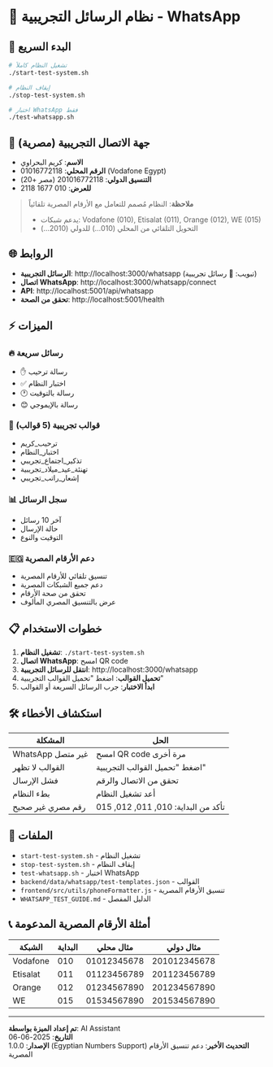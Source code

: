 # 🧪 نظام الرسائل التجريبية - WhatsApp

## 🚀 البدء السريع

```bash
# تشغيل النظام كاملاً
./start-test-system.sh

# إيقاف النظام
./stop-test-system.sh

# اختبار WhatsApp فقط
./test-whatsapp.sh
```

## 📱 جهة الاتصال التجريبية (مصرية)

- **الاسم**: كريم البحراوي  
- **الرقم المحلي**: 01016772118 (Vodafone Egypt)
- **التنسيق الدولي**: 201016772118 (مصر +20)
- **للعرض**: 010 1677 2118

> **ملاحظة**: النظام مُصمم للتعامل مع الأرقام المصرية تلقائياً
> - يدعم شبكات: Vodafone (010), Etisalat (011), Orange (012), WE (015)
> - التحويل التلقائي من المحلي (010...) للدولي (2010...)

## 🌐 الروابط

- **الرسائل التجريبية**: http://localhost:3000/whatsapp (تبويب: 🧪 رسائل تجريبية)
- **اتصال WhatsApp**: http://localhost:3000/whatsapp/connect
- **API**: http://localhost:5001/api/whatsapp
- **تحقق من الصحة**: http://localhost:5001/health

## ⚡ الميزات

### 🔥 رسائل سريعة
- ✋ رسالة ترحيب
- ✅ اختبار النظام  
- 🕐 رسالة بالتوقيت
- 😊 رسالة بالإيموجي

### 📝 قوالب تجريبية (5 قوالب)
- ترحيب_كريم
- اختبار_النظام
- تذكير_اجتماع_تجريبي
- تهنئة_عيد_ميلاد_تجريبية
- إشعار_راتب_تجريبي

### 📊 سجل الرسائل
- آخر 10 رسائل
- حالة الإرسال
- التوقيت والنوع

### 🇪🇬 دعم الأرقام المصرية
- تنسيق تلقائي للأرقام المصرية
- دعم جميع الشبكات المصرية
- تحقق من صحة الأرقام
- عرض بالتنسيق المصري المألوف

## 📋 خطوات الاستخدام

1. **تشغيل النظام**: `./start-test-system.sh`
2. **اتصال WhatsApp**: امسح QR code
3. **انتقل للرسائل التجريبية**: http://localhost:3000/whatsapp
4. **تحميل القوالب**: اضغط "تحميل القوالب التجريبية"
5. **ابدأ الاختبار**: جرب الرسائل السريعة أو القوالب

## 🛠️ استكشاف الأخطاء

| المشكلة | الحل |
|---------|------|
| WhatsApp غير متصل | امسح QR code مرة أخرى |
| القوالب لا تظهر | اضغط "تحميل القوالب التجريبية" |
| فشل الإرسال | تحقق من الاتصال والرقم |
| بطء النظام | أعد تشغيل النظام |
| رقم مصري غير صحيح | تأكد من البداية: 010, 011, 012, 015 |

## 📁 الملفات

- `start-test-system.sh` - تشغيل النظام
- `stop-test-system.sh` - إيقاف النظام  
- `test-whatsapp.sh` - اختبار WhatsApp
- `backend/data/whatsapp/test-templates.json` - القوالب
- `frontend/src/utils/phoneFormatter.js` - تنسيق الأرقام المصرية
- `WHATSAPP_TEST_GUIDE.md` - الدليل المفصل

## 📞 أمثلة الأرقام المصرية المدعومة

| الشبكة | البداية | مثال محلي | مثال دولي |
|--------|---------|------------|------------|
| Vodafone | 010 | 01012345678 | 201012345678 |
| Etisalat | 011 | 01123456789 | 201123456789 |
| Orange | 012 | 01234567890 | 201234567890 |
| WE | 015 | 01534567890 | 201534567890 |

---

**تم إعداد الميزة بواسطة**: AI Assistant  
**التاريخ**: 2025-06-06  
**الإصدار**: 1.0.0 (Egyptian Numbers Support)
**التحديث الأخير**: دعم تنسيق الأرقام المصرية
